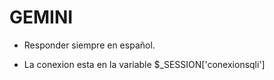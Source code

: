 # GEMINI

- Responder siempre en español.

- La conexion esta en la variable $\_SESSION['conexionsqli']
